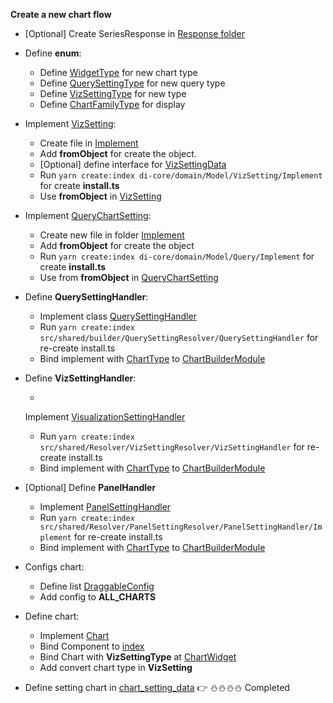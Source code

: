 **Create a new chart flow**

- [Optional] Create SeriesResponse in [Response folder](di-core/common/domain/response)

- Define **enum**:

  - Define [WidgetType](src/shared/enums/ChartType.ts) for new chart type
  - Define [QuerySettingType](di-core/common/domain/model/query/QuerySettingType.ts) for new query type
  - Define [VizSettingType](di-core/common/domain/model/chart-option/VizSettingType.ts) for new type
  - Define [ChartFamilyType](di-core/common/domain/model/chart-option/ChartFamilyType.ts) for display

- Implement [VizSetting](di-core/common/domain/model/chart-option/ChartOption.ts):

  - Create file in [Implement](di-core/common/domain/model/chart-option/implement)
  - Add **fromObject** for create the object.
  - [Optional] define interface for [VizSettingData](di-core/common/domain/model/chart-option/extra-setting/ChartOptionData.ts)
  - Run `yarn create:index di-core/domain/Model/VizSetting/Implement` for create **install.ts**
  - Use **fromObject** in [VizSetting](di-core/common/domain/model/chart-option/ChartOption.ts)

- Implement [QueryChartSetting](di-core/common/domain/model/query/QuerySetting.ts):

  - Create new file in folder [Implement](di-core/common/domain/model/query/implement)
  - Add **fromObject** for create the object
  - Run `yarn create:index di-core/domain/Model/Query/Implement` for create **install.ts**
  - Use from **fromObject** in [QueryChartSetting](di-core/common/domain/model/query/QuerySetting.ts)

- Define **QuerySettingHandler**:

  - Implement
    class [QuerySettingHandler](src/shared/resolver/query-setting-resolver/query-setting-handler/QuerySettingHandler.ts)
  - Run `yarn create:index src/shared/builder/QuerySettingResolver/QuerySettingHandler` for re-create install.ts
  - Bind implement with [ChartType](src/shared/enums/ChartType.ts)
    to [ChartBuilderModule](src/shared/module/ChartBuilderModule.ts)

- Define **VizSettingHandler**:

  -
  Implement [VisualizationSettingHandler](src/shared/resolver/viz-setting-resolver/viz-setting-handler/VizSettingHandler.ts)

  - Run `yarn create:index src/shared/Resolver/VizSettingResolver/VizSettingHandler` for re-create install.ts
  - Bind implement with [ChartType](src/shared/enums/ChartType.ts)
    to [ChartBuilderModule](src/shared/module/ChartBuilderModule.ts)

- [Optional] Define **PanelHandler**

  - Implement [PanelSettingHandler](src/shared/resolver/PanelSettingResolver/PanelSettingHandler/Implement)
  - Run `yarn create:index src/shared/Resolver/PanelSettingResolver/PanelSettingHandler/Implement` for re-create
    install.ts
  - Bind implement with [ChartType](src/shared/enums/ChartType.ts)
    to [ChartBuilderModule](src/shared/module/ChartBuilderModule.ts)

- Configs chart:

  - Define list [DraggableConfig](src/shared/constants/DataBuilderConstants.ts)
  - Add config to **ALL_CHARTS**

- Define chart:

  - Implement [Chart](src/shared/components/charts)
  - Bind Component to [index](src/shared/components/charts/index.ts)
  - Bind Chart with **VizSettingType** at [ChartWidget](src/screens/dashboard-detail/components/widget-container/charts/chartwidget/ChartComponent.ts)
  - Add convert chart type in **VizSetting**

- Define setting chart in [chart_setting_data](src/shared/constants/chart_setting_data.json)
  👉 ⛄⛄⛄⛄ Completed
